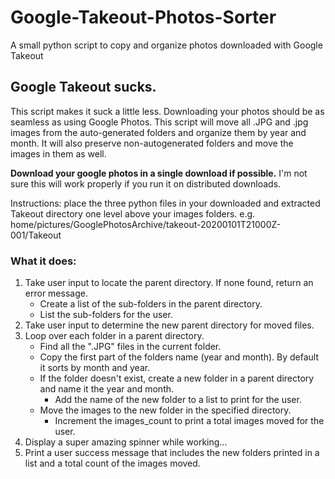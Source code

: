 # Google-Takeout-Photos-Sorter
A small python script to copy and organize photos downloaded with Google Takeout


## Google Takeout sucks. 

This script makes it suck a little less. Downloading your photos should be as seamless as using Google Photos. This script will move all .JPG and .jpg images from the auto-generated folders and organize them by year and month. It will also preserve non-autogenerated folders and move the images in them as well. 

__Download your google photos in a single download if possible.__ 
I'm not sure this will work properly if you run it on distributed downloads. 

Instructions: place the three python files in your downloaded and extracted Takeout directory one level above your images folders. 
e.g. home/pictures/GooglePhotosArchive/takeout-20200101T21000Z-001/Takeout

### What it does:
1) Take user input to locate the parent directory. If none found, return an error message.
    * Create a list of the sub-folders in the parent directory.
    * List the sub-folders for the user.
2) Take user input to determine the new parent directory for moved files.
3) Loop over each folder in a parent directory.
    * Find all the ".JPG" files in the current folder.
    * Copy the first part of the folders name (year and month). By default it sorts by month and year.
    * If the folder doesn't exist, create a new folder in a parent directory and name it the year and month.
        * Add the name of the new folder to a list to print for the user.
    * Move the images to the new folder in the specified directory.
        * Increment the images_count to print a total images moved for the user.
4) Display a super amazing spinner while working...
5) Print a user success message that includes the new 
   folders printed in a list and a total count of the images moved.

